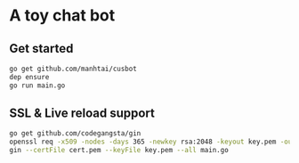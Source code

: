 A toy chat bot
==============

## Get started

```sh
go get github.com/manhtai/cusbot
dep ensure
go run main.go
```

## SSL & Live reload support

```sh
go get github.com/codegangsta/gin
openssl req -x509 -nodes -days 365 -newkey rsa:2048 -keyout key.pem -out cert.pem
gin --certFile cert.pem --keyFile key.pem --all main.go
```
